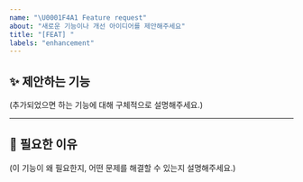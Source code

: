 ```yaml
---
name: "\U0001F4A1 Feature request"
about: "새로운 기능이나 개선 아이디어를 제안해주세요"
title: "[FEAT] "
labels: "enhancement"
---
```


## ✨ 제안하는 기능

(추가되었으면 하는 기능에 대해 구체적으로 설명해주세요.)

---

## 🤔 필요한 이유

(이 기능이 왜 필요한지, 어떤 문제를 해결할 수 있는지 설명해주세요.)